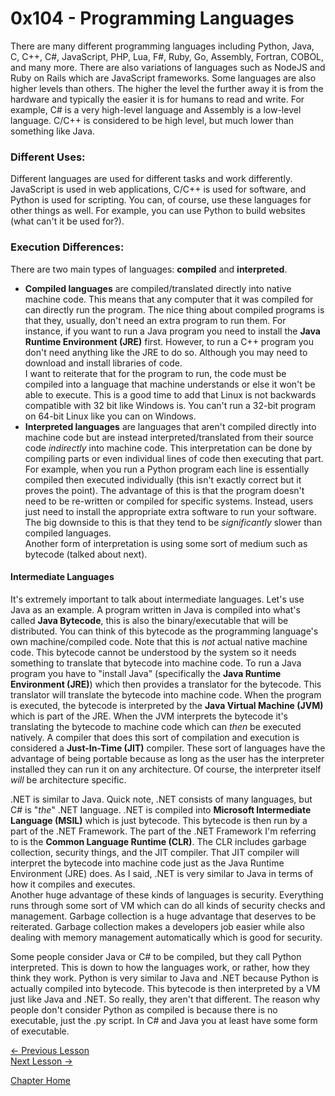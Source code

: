 # 0x104 - Programming Languages
There are many different programming languages including Python, Java, C, C++, C#, JavaScript, PHP, Lua, F#, Ruby, Go, Assembly, Fortran, COBOL, and many more. There are also variations of languages such as NodeJS and Ruby on Rails which are JavaScript frameworks. Some languages are also higher levels than others. The higher the level the further away it is from the hardware and typically the easier it is for humans to read and write. For example, C# is a very high-level language and Assembly is a low-level language. C/C++ is considered to be high level, but much lower than something like Java.

### Different Uses:
Different languages are used for different tasks and work differently. JavaScript is used in web applications, C/C++ is used for software, and Python is used for scripting. You can, of course, use these languages for other things as well. For example, you can use Python to build websites (what can't it be used for?).

### Execution Differences:
There are two main types of languages: **compiled** and **interpreted**.
* **Compiled languages** are compiled/translated directly into native machine code. This means that any computer that it was compiled for can directly run the program. The nice thing about compiled programs is that they, usually, don't need an extra program to run them. For instance, if you want to run a Java program you need to install the **Java Runtime Environment (JRE)** first. However, to run a C++ program you don't need anything like the JRE to do so. Although you may need to download and install libraries of code.  
I want to reiterate that for the program to run, the code must be compiled into a language that machine understands or else it won't be able to execute. This is a good time to add that Linux is not backwards compatible with 32 bit like Windows is. You can't run a 32-bit program on 64-bit Linux like you can on Windows.
* **Interpreted languages** are languages that aren't compiled directly into machine code but are instead interpreted/translated from their source code *indirectly* into machine code. This interpretation can be done by compiling parts or even individual lines of code then executing that part. For example, when you run a Python program each line is essentially compiled then executed individually (this isn't exactly correct but it proves the point). The advantage of this is that the program doesn't need to be re-written or compiled for specific systems. Instead, users just need to install the appropriate extra software to run your software. The big downside to this is that they tend to be *significantly* slower than compiled languages.  
Another form of interpretation is using some sort of medium such as bytecode (talked about next).

#### Intermediate Languages
It's extremely important to talk about intermediate languages. Let's use Java as an example. A program written in Java is compiled into what's called **Java Bytecode**, this is also the binary/executable that will be distributed. You can think of this bytecode as the programming language's own machine/compiled code. Note that this is *not* actual native machine code. This bytecode cannot be understood by the system so it needs something to translate that bytecode into machine code. To run a Java program you have to "install Java" (specifically the **Java Runtime Environment (JRE)**) which then provides a translator for the bytecode. This translator will translate the bytecode into machine code. When the program is executed, the bytecode is interpreted by the **Java Virtual Machine (JVM)** which is part of the JRE. When the JVM interprets the bytecode it's translating the bytecode to machine code which can *then* be executed natively. A compiler that does this sort of compilation and execution is considered a **Just-In-Time (JIT)** compiler. These sort of languages have the advantage of being portable because as long as the user has the interpreter installed they can run it on any architecture. Of course, the interpreter itself *will* be architecture specific.

.NET is similar to Java. Quick note, .NET consists of many languages, but C# is "*the*" .NET language. .NET is compiled into **Microsoft Intermediate Language (MSIL)** which is just bytecode. This bytecode is then run by a part of the .NET Framework. The part of the .NET Framework I'm referring to is the **Common Language Runtime (CLR)**. The CLR includes garbage collection, security things, and the JIT compiler. That JIT compiler will interpret the bytecode into machine code just as the Java Runtime Environment (JRE) does. As I said, .NET is very similar to Java in terms of how it compiles and executes.  
Another huge advantage of these kinds of languages is security. Everything runs through some sort of VM which can do all kinds of security checks and management. Garbage collection is a huge advantage that deserves to be reiterated. Garbage collection makes a developers job easier while also dealing with memory management automatically which is good for security.

Some people consider Java or C# to be compiled, but they call Python interpreted. This is down to how the languages work, or rather, how they think they work. Python is very similar to Java and .NET because Python is actually compiled into bytecode. This bytecode is then interpreted by a VM just like Java and .NET. So really, they aren't that different. The reason why people don't consider Python as compiled is because there is no executable, just the .py script. In C# and Java you at least have some form of executable.

[<- Previous Lesson](0x103-BitsAndBytes.md)  
[Next Lesson ->](0x105-BitwiseOperations.md)  

[Chapter Home](0x100-BinaryBasics.md)  

